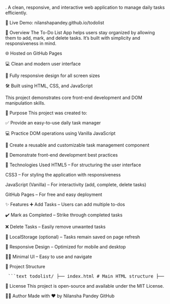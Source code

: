 . 
A clean, responsive, and interactive web application to manage daily tasks efficiently.

🔗 Live Demo: nilanshapandey.github.io/todolist

📄 Overview
The To-Do List App helps users stay organized by allowing them to add, mark, and delete tasks. It’s built with simplicity and responsiveness in mind.

🌐 Hosted on GitHub Pages

💻 Clean and modern user interface

📱 Fully responsive design for all screen sizes

🛠 Built using HTML, CSS, and JavaScript

This project demonstrates core front-end development and DOM manipulation skills.

🎯 Purpose
This project was created to:

✅ Provide an easy-to-use daily task manager

💻 Practice DOM operations using Vanilla JavaScript

🔁 Create a reusable and customizable task management component

📂 Demonstrate front-end development best practices

🧰 Technologies Used
HTML5 – For structuring the user interface

CSS3 – For styling the application with responsiveness

JavaScript (Vanilla) – For interactivity (add, complete, delete tasks)

GitHub Pages – For free and easy deployment

✨ Features
➕ Add Tasks – Users can add multiple to-dos

✔️ Mark as Completed – Strike through completed tasks

❌ Delete Tasks – Easily remove unwanted tasks

💾 LocalStorage (optional) – Tasks remain saved on page refresh

📱 Responsive Design – Optimized for mobile and desktop

🧑‍💻 Minimal UI – Easy to use and navigate

📂 Project Structure
<pre> ```text todolist/ ├── index.html # Main HTML structure ├── style.css # Styling for layout and responsiveness └── script.js # JavaScript for task functionality ``` </pre>
📜 License
This project is open-source and available under the MIT License.

🙋‍♀️ Author
Made with ❤ by Nilansha Pandey
GitHub